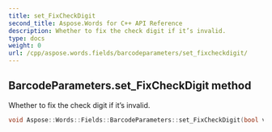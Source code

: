 ```yaml
---
title: set_FixCheckDigit
second_title: Aspose.Words for C++ API Reference
description: Whether to fix the check digit if it’s invalid. 
type: docs
weight: 0
url: /cpp/aspose.words.fields/barcodeparameters/set_fixcheckdigit/
---
```

## BarcodeParameters.set_FixCheckDigit method


Whether to fix the check digit if it’s invalid.

```cpp
void Aspose::Words::Fields::BarcodeParameters::set_FixCheckDigit(bool value)
```

